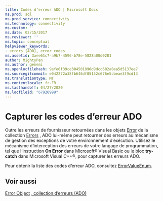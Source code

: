 ```yaml
---
title: Codes d’erreur ADO | Microsoft Docs
ms.prod: sql
ms.prod_service: connectivity
ms.technology: connectivity
ms.custom: ''
ms.date: 02/15/2017
ms.reviewer: ''
ms.topic: conceptual
helpviewer_keywords:
- errors [ADO], error codes
ms.assetid: 3aee61c7-a9b7-4596-b78e-5828a00d0281
author: MightyPen
ms.author: genemi
ms.openlocfilehash: 9efe0f39ce304501096d9dcc682a0ea5d5137ee7
ms.sourcegitcommit: e042272a38fb646df05152c676e5cbeae3f9cd13
ms.translationtype: MT
ms.contentlocale: fr-FR
ms.lasthandoff: 04/27/2020
ms.locfileid: "67926999"
---
```

# <a name="capture-ado-error-codes"></a>Capturer les codes d’erreur ADO
Outre les erreurs de fournisseur retournées dans les objets [Error](../../../ado/reference/ado-api/error-object.md) de la collection [Errors](../../../ado/reference/ado-api/errors-collection-ado.md) , ADO lui-même peut retourner des erreurs au mécanisme de gestion des exceptions de votre environnement d’exécution. Utilisez le mécanisme d’interception des erreurs de votre langage de programmation, tel que l’instruction **On Error** dans Microsoft® Visual Basic ou le bloc **try-catch** dans Microsoft Visual C++®, pour capturer les erreurs ADO.

 Pour obtenir la liste des codes d’erreur ADO, consultez [ErrorValueEnum](../../../ado/reference/ado-api/errorvalueenum.md).

## <a name="see-also"></a>Voir aussi
 [Error Object](../../../ado/reference/ado-api/error-object.md) [, collection d’erreurs (ADO)](../../../ado/reference/ado-api/errors-collection-ado.md)
